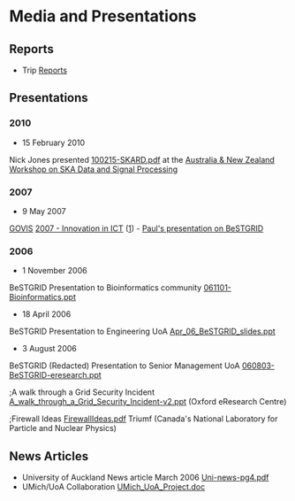 # Media and Presentations

## Reports

- Trip [Reports](category-report.md)

## Presentations

### 2010

- 15 February 2010

Nick Jones presented [100215-SKARD.pdf](/wiki/download/attachments/3818228512/100215-SKARD.pdf?version=1&modificationDate=1539354167000&cacheVersion=1&api=v2) at the [Australia & New Zealand Workshop on SKA Data and Signal Processing](http://www.ska.ac.nz/events/australia-new-zealand-workshop-on-ska-data-and-signal-processing)

### 2007

- 9 May 2007

[GOVIS](http://www.govis.org.nz/) [2007 - Innovation in ICT](http://www.govis.org.nz/conference2007/govis-2007-delegate-handbook.htm) ([1](http://tinyurl.com/367yvc)) - [Paul's presentation on BeSTGRID](http://funkive.com/press/govis-2007-presentation-urls)

### 2006

- 1 November 2006

BeSTGRID Presentation to Bioinformatics community [061101-Bioinformatics.ppt](/wiki/download/attachments/3818228512/061101-Bioinformatics.ppt?api=v2)
- 18 April 2006

BeSTGRID Presentation to Engineering UoA [Apr_06_BeSTGRID_slides.ppt](/wiki/download/attachments/3818228512/Apr_06_BeSTGRID_slides.ppt?version=1&modificationDate=1539354165000&cacheVersion=1&api=v2)
- 3 August 2006

BeSTGRID (Redacted) Presentation to Senior Management UoA [060803-BeSTGRID-eresearch.ppt](/wiki/download/attachments/3818228512/060803-BeSTGRID-eresearch.ppt?version=1&modificationDate=1539354165000&cacheVersion=1&api=v2)

;A walk through a Grid Security Incident [A_walk_through_a_Grid_Security_Incident-v2.ppt](/wiki/download/attachments/3818228512/A_walk_through_a_Grid_Security_Incident-v2.ppt?version=1&modificationDate=1539354165000&cacheVersion=1&api=v2) (Oxford eResearch Centre)

;Firewall Ideas [FirewallIdeas.pdf](/wiki/download/attachments/3818228512/FirewallIdeas.pdf?version=1&modificationDate=1539354165000&cacheVersion=1&api=v2) Triumf (Canada's National Laboratory for Particle and Nuclear Physics)

## News Articles

- University of Auckland News article March 2006 [Uni-news-pg4.pdf](/wiki/download/attachments/3818228512/Uni-news-pg4.pdf?version=1&modificationDate=1539354164000&cacheVersion=1&api=v2)
- UMich/UoA Collaboration [UMich_UoA_Project.doc](/wiki/download/attachments/3818228512/UMich_UoA_Project.doc?version=1&modificationDate=1539354164000&cacheVersion=1&api=v2)
